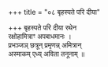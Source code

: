 +++
title = "०८ बृहस्पते परि दीया"

+++
बृहस्पते परि दीया रथेन  
रक्षोहामित्राꣳ अपबाधमानः ।  
प्रभञ्जञ् छत्रून् प्रमृणन्न् अमित्रान्  
अस्माकम् एध्य् अविता तनूनाम् ॥